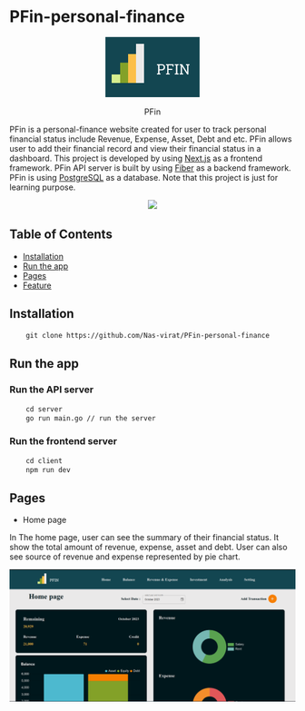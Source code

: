 # PFin-personal-finance

<p align="center" width="100%">
    <img width="33%" src="./img/Logo.png"> 
    <p align="center">PFin</p>
</p>

PFin is a personal-finance website created for user to track personal financial status include Revenue, Expense, Asset, Debt and etc. PFin allows user to add their financial record and view their financial status in a dashboard. 
This project is developed by using [Next.js](https://nextjs.org/docs) as a frontend framework. PFin API server is built by using [Fiber](https://docs.gofiber.io/) as a backend framework. PFin is using [PostgreSQL](https://www.postgresql.org/docs/) as a database. Note that this project is just for learning purpose.

<p align="center">
  <a href="https://skillicons.dev">
    <img src="https://skillicons.dev/icons?i=nextjs,go,postgres" />
  </a>
</p>

## Table of Contents

- [Installation](#Installation)
- [Run the app](#run-the-app)
- [Pages](#Pages)
- [Feature](#Feature)


## Installation
```
    git clone https://github.com/Nas-virat/PFin-personal-finance
```

## Run the app

### Run the API server
```
    cd server
    go run main.go // run the server
```
### Run the frontend server
```
    cd client
    npm run dev
```

## Pages

- Home page

In The home page, user can see the summary of their financial status. It show the total amount of revenue, expense, asset and debt. User can also see source of revenue and expense represented by pie chart.

<p align="center" width="100%">
    <img src="./img/Home.png">
</p>

